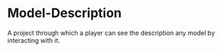 # Model-Description
 A project through which a player can see the description any model by interacting with it. 
